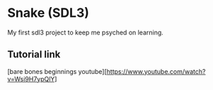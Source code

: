 # Snake (SDL3)
My first sdl3 project to keep me psyched on learning.

## Tutorial link
[bare bones beginnings youtube][https://www.youtube.com/watch?v=Wsi9H7ypQlY]

